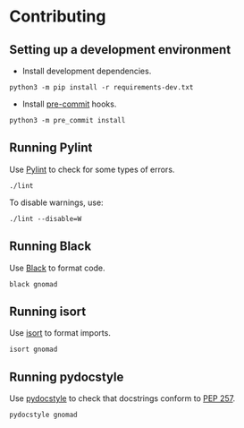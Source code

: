 # Contributing

## Setting up a development environment

- Install development dependencies.

```
python3 -m pip install -r requirements-dev.txt
```

- Install [pre-commit](https://pre-commit.com/) hooks.

```
python3 -m pre_commit install
```

## Running Pylint

Use [Pylint](https://www.pylint.org/) to check for some types of errors.

```
./lint
```

To disable warnings, use:

```
./lint --disable=W
```

## Running Black

Use [Black](https://black.readthedocs.io/) to format code.

```
black gnomad
```

## Running isort

Use [isort](https://pycqa.github.io/isort/) to format imports.

```
isort gnomad
```

## Running pydocstyle

Use [pydocstyle](https://www.pydocstyle.org/) to check that docstrings conform to [PEP 257](https://www.python.org/dev/peps/pep-0257/).

```
pydocstyle gnomad
```
